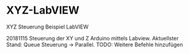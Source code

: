 # XYZ-LabVIEW
XYZ Steuerung Beispiel LabVIEW


20181115  Steuerung der XY und Z Arduino mittels Labview. Aktuellster Stand: Queue Steuerung -> Parallel. TODO: Weitere Befehle hinzufügen
